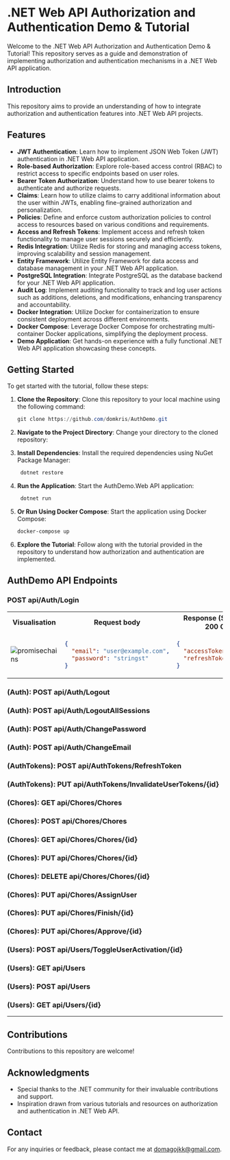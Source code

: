 # .NET Web API Authorization and Authentication Demo & Tutorial

Welcome to the .NET Web API Authorization and Authentication Demo & Tutorial! This repository serves as a guide and demonstration of implementing authorization and authentication mechanisms in a .NET Web API application.

## Introduction

This repository aims to provide an understanding of how to integrate authorization and authentication features into .NET Web API projects.

## Features

- **JWT Authentication**: Learn how to implement JSON Web Token (JWT) authentication in .NET Web API application.
- **Role-based Authorization**: Explore role-based access control (RBAC) to restrict access to specific endpoints based on user roles.
- **Bearer Token Authorization**: Understand how to use bearer tokens to authenticate and authorize requests.
- **Claims**: Learn how to utilize claims to carry additional information about the user within JWTs, enabling fine-grained authorization and personalization.
- **Policies**: Define and enforce custom authorization policies to control access to resources based on various conditions and requirements.
- **Access and Refresh Tokens**: Implement access and refresh token functionality to manage user sessions securely and efficiently.
- **Redis Integration**: Utilize Redis for storing and managing access tokens, improving scalability and session management.
- **Entity Framework**: Utilize Entity Framework for data access and database management in your .NET Web API application.
- **PostgreSQL Integration**: Integrate PostgreSQL as the database backend for your .NET Web API application.
- **Audit Log**: Implement auditing functionality to track and log user actions such as additions, deletions, and modifications, enhancing transparency and accountability.
- **Docker Integration**: Utilize Docker for containerization to ensure consistent deployment across different environments.
- **Docker Compose**: Leverage Docker Compose for orchestrating multi-container Docker applications, simplifying the deployment process.
- **Demo Application**: Get hands-on experience with a fully functional .NET Web API application showcasing these concepts.

## Getting Started

To get started with the tutorial, follow these steps:

1. **Clone the Repository**: Clone this repository to your local machine using the following command:

    ```powershell
    git clone https://github.com/domkris/AuthDemo.git

4. **Navigate to the Project Directory**: Change your directory to the cloned repository:

5. **Install Dependencies**: Install the required dependencies using NuGet Package Manager:

   ```powershell
    dotnet restore
   
7. **Run the Application**: Start the AuthDemo.Web API application:
   
   ```powershell
    dotnet run

9. **Or Run Using Docker Compose**: Start the application using Docker Compose:
    
    ```powershell
    docker-compose up

11. **Explore the Tutorial**: Follow along with the tutorial provided in the repository to understand how authorization and authentication are implemented.

## AuthDemo API Endpoints

### POST api/Auth/Login

<table>
<tr>
<th> Visualisation </th>
<th> Request body </th>
<th> Response (SUCCESS 200 Ok) </th>
</tr>
<tr>
  
<td>
  
![promisechains](https://github.com/domkris/files/blob/master/AuthDemo/AuthDemo_LoginRequestA.gif?raw=true)
  
</td>

<td>

```json
{
  "email": "user@example.com",
  "password": "stringst"
}
```

</td>
<td>

```json
{
  "accessToken": "****",
  "refreshToken": "****"
}
```

</td>
</tr>
</table>

### (Auth): POST api/Auth/Logout
### (Auth): POST api/Auth/LogoutAllSessions
### (Auth): POST api/Auth/ChangePassword
### (Auth): POST api/Auth/ChangeEmail


### (AuthTokens): POST api/AuthTokens/RefreshToken
### (AuthTokens): PUT api/AuthTokens/InvalidateUserTokens/{id}


### (Chores): GET api/Chores/Chores
### (Chores): POST api/Chores/Chores
### (Chores): GET api/Chores/Chores/{id}
### (Chores): PUT api/Chores/Chores/{id}
### (Chores): DELETE api/Chores/Chores/{id}
### (Chores): PUT api/Chores/AssignUser
### (Chores): PUT api/Chores/Finish/{id}
### (Chores): PUT api/Chores/Approve/{id}

### (Users): POST api/Users/ToggleUserActivation/{id}
### (Users): GET api/Users
### (Users): POST api/Users
### (Users): GET api/Users/{id}
<hr>

## Contributions

Contributions to this repository are welcome!

## Acknowledgments

- Special thanks to the .NET community for their invaluable contributions and support.
- Inspiration drawn from various tutorials and resources on authorization and authentication in .NET Web API.

## Contact

For any inquiries or feedback, please contact me at [domagojkk@gmail.com](mailto:domagojkk@gmail.com).




